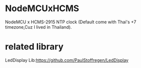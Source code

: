 # NodeMCUxHCMS
NodeMCU x HCMS-2915 NTP clock (Default come with Thai's +7 timezone,Cuz I lived in Thailand).

# related library
LedDisplay Lib:https://github.com/PaulStoffregen/LedDisplay
